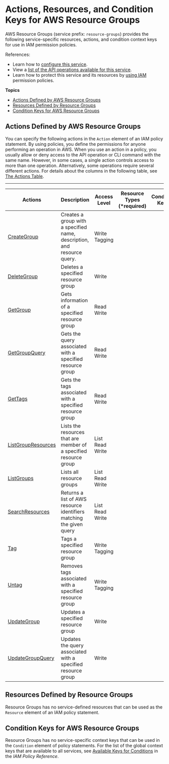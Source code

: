 # Actions, Resources, and Condition Keys for AWS Resource Groups<a name="list_awsresourcegroups"></a>

AWS Resource Groups \(service prefix: `resource-groups`\) provides the following service\-specific resources, actions, and condition context keys for use in IAM permission policies\.

References:
+ Learn how to [configure this service](http://docs.aws.amazon.com/resource-groups/latest/userguide/)\.
+ View a [list of the API operations available for this service](http://docs.aws.amazon.com/resource-groups/latest/APIReference/)\.
+ Learn how to protect this service and its resources by [using IAM](http://docs.aws.amazon.com/resource-groups/latest/userguide/workingsecurity.html) permission policies\.

**Topics**
+ [Actions Defined by AWS Resource Groups](#awsresourcegroups-actions-as-permissions)
+ [Resources Defined by Resource Groups](#awsresourcegroups-resources-for-iam-policies)
+ [Condition Keys for AWS Resource Groups](#awsresourcegroups-policy-keys)

## Actions Defined by AWS Resource Groups<a name="awsresourcegroups-actions-as-permissions"></a>

You can specify the following actions in the `Action` element of an IAM policy statement\. By using policies, you define the permissions for anyone performing an operation in AWS\. When you use an action in a policy, you usually allow or deny access to the API operation or CLI command with the same name\. However, in some cases, a single action controls access to more than one operation\. Alternatively, some operations require several different actions\. For details about the columns in the following table, see [The Actions Table](reference_policies_actions-resources-contextkeys.md#actions_table)\.


****  

| Actions | Description | Access Level | Resource Types \(\*required\) | Condition Keys | Dependent Actions | 
| --- | --- | --- | --- | --- | --- | 
| [CreateGroup](http://docs.aws.amazon.com/resource-groups/latest/APIReference/API_CreateGroup.html) | Creates a group with a specified name, description, and resource query\. | Write Tagging  |  |  |  | 
| [DeleteGroup](http://docs.aws.amazon.com/resource-groups/latest/APIReference/API_DeleteGroup.html) | Deletes a specified resource group | Write  |  |  |  | 
| [GetGroup](http://docs.aws.amazon.com/resource-groups/latest/APIReference/API_GetGroup.html) | Gets information of a specified resource group | Read Write  |  |  |  | 
| [GetGroupQuery](http://docs.aws.amazon.com/resource-groups/latest/APIReference/API_GetGroupQuery.html) | Gets the query associated with a specified resource group | Read Write  |  |  |  | 
| [GetTags](http://docs.aws.amazon.com/resource-groups/latest/APIReference/API_GetTags.html) | Gets the tags associated with a specified resource group | Read Write  |  |  |  | 
| [ListGroupResources](http://docs.aws.amazon.com/resource-groups/latest/APIReference/API_ListGroupResources.html) | Lists the resources that are member of a specified resource group | List Read Write  |  |  |  | 
| [ListGroups](http://docs.aws.amazon.com/resource-groups/latest/APIReference/API_ListGroups.html) | Lists all resource groups | List Read Write  |  |  |  | 
| [SearchResources](http://docs.aws.amazon.com/resource-groups/latest/APIReference/API_SearchResources.html) | Returns a list of AWS resource identifiers matching the given query | List Read Write  |  |  |  | 
| [Tag](http://docs.aws.amazon.com/resource-groups/latest/APIReference/API_Tag.html) | Tags a specified resource group | Write Tagging  |  |  |  | 
| [Untag](http://docs.aws.amazon.com/resource-groups/latest/APIReference/API_Untag.html) | Removes tags associated with a specified resource group | Write Tagging  |  |  |  | 
| [UpdateGroup](http://docs.aws.amazon.com/resource-groups/latest/APIReference/API_UpdateGroup.html) | Updates a specified resource group | Write  |  |  |  | 
| [UpdateGroupQuery](http://docs.aws.amazon.com/resource-groups/latest/APIReference/API_UpdateGroupQuery.html) | Updates the query associated with a specified resource group | Write  |  |  |  | 

## Resources Defined by Resource Groups<a name="awsresourcegroups-resources-for-iam-policies"></a>

Resource Groups has no service\-defined resources that can be used as the `Resource` element of an IAM policy statement\.

## Condition Keys for AWS Resource Groups<a name="awsresourcegroups-policy-keys"></a>

Resource Groups has no service\-specific context keys that can be used in the `Condition` element of policy statements\. For the list of the global context keys that are available to all services, see [Available Keys for Conditions](http://docs.aws.amazon.com/IAM/latest/UserGuide/reference_policies_condition-keys.html#AvailableKeys) in the *IAM Policy Reference*\.